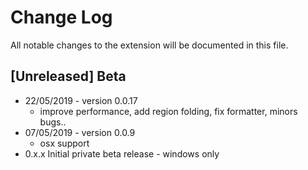# Change Log
All notable changes to the extension will be documented in this file.
 

## [Unreleased] Beta  

- 22/05/2019 - version 0.0.17 
    - improve performance, add region folding, fix formatter, minors bugs..
- 07/05/2019 - version 0.0.9
    -  osx support
- 0.x.x  Initial private beta release - windows only